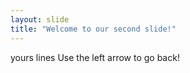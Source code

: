 ```yaml
---
layout: slide
title: "Welcome to our second slide!"
---
```

yours lines
Use the left arrow to go back!
